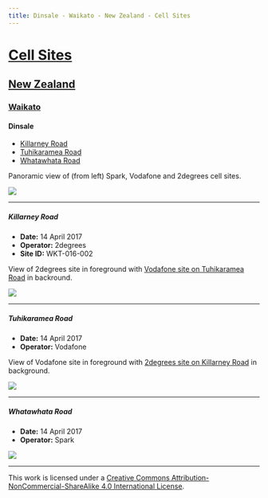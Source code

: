 ```yaml
---
title: Dinsale - Waikato - New Zealand - Cell Sites
---
```


# [Cell Sites](../../)

## [New Zealand](../)

### [Waikato](./)

#### Dinsale

* [Killarney Road](#killarney-road)
* [Tuhikaramea Road](#tuhikaramea-road)
* [Whatawhata Road](#whatawhata-road)

Panoramic view of (from left) Spark, Vodafone and 2degrees cell sites.

![](https://f001.backblazeb2.com/file/CellSites/NZ/WKO/20170414-131053.jpg)

---

##### Killarney Road

* **Date:** 14 April 2017
* **Operator:** 2degrees
* **Site ID:** WKT-016-002

View of 2degrees site in foreground with [Vodafone site on Tuhikaramea Road](#tuhikaramea-road) in backround.

![](https://f001.backblazeb2.com/file/CellSites/NZ/WKO/20170414-130645.jpg)

---

##### Tuhikaramea Road

* **Date:** 14 April 2017
* **Operator:** Vodafone

View of Vodafone site in foreground with [2degrees site on Killarney Road](#killarney-road) in background.

![](https://f001.backblazeb2.com/file/CellSites/NZ/WKO/20170414-130449.jpg)

---

##### Whatawhata Road

* **Date:** 14 April 2017
* **Operator:** Spark

![](https://f001.backblazeb2.com/file/CellSites/NZ/WKO/20170414-131214.jpg)

---

This work is licensed under a [Creative Commons Attribution-NonCommercial-ShareAlike 4.0 International License](http://creativecommons.org/licenses/by-nc-sa/4.0/).

